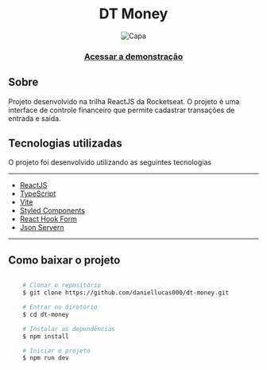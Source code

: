 <h1 align="center">DT Money</h1>

<div align="center">

 ![Capa](https://user-images.githubusercontent.com/89029213/232319108-704f6d34-2df5-4897-bfff-0f26587c6524.png)

</div>

<h3 align="center">
    <a href="https://dt-money-pink-five.vercel.app/">Acessar a demonstração</a>
<h3 >

<h2>Sobre</h2>
<p align="left">Projeto desenvolvido na trilha ReactJS da Rocketseat. O projeto é uma interface de controle financeiro que permite cadastrar transações de entrada e saída.</p>

<h2>Tecnologias utilizadas</h2>

<p>O projeto foi desenvolvido utilizando as seguintes tecnologias<p/>

---

- [ReactJS](https://reactjs.org)
- [TypeScript](https://www.typescriptlang.org/)
- [Vite](https://vitejs.dev/)
- [Styled Components](https://styled-components.com/docs)
- [React Hook Form](https://react-hook-form.com/)
- [Json Servern](https://github.com/typicode/json-server)

---

<h2>Como baixar o projeto</h2>

```bash

    # Clonar o repositório
    $ git clone https://github.com/daniellucas000/dt-money.git

    # Entrar no diretório
    $ cd dt-money

    # Instalar as dependências
    $ npm install

    # Iniciar o projeto
    $ npm run dev
```
